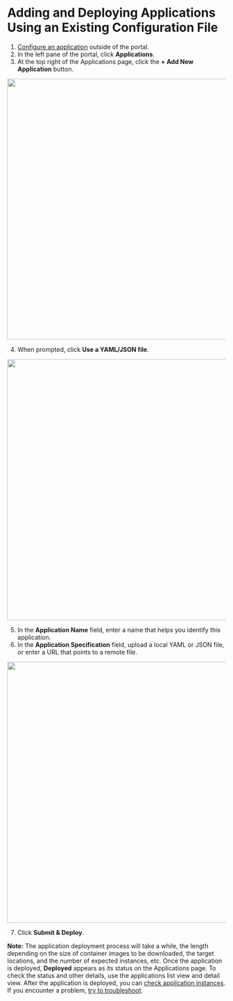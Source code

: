 # Adding and Deploying Applications Using an Existing Configuration File

1. [Configure an application](</docs/portal/applications/configuring-applications.md>) outside of the portal.
3. In the left pane of the portal, click **Applications**.
4. At the top right of the Applications page, click the **\+ Add New Application** button. 

<p align=center><img src="/docs/resources/images/applications/applications.png" width="600"></p>

4. When prompted, click **Use a YAML/JSON file**.

<p align=center><img src="/docs/resources/images/applications/applications-add.png" width="600"></p>

5. In the **Application Name** field, enter a name that helps you identify this application.
6. In the **Application Specification** field, upload a local YAML or JSON file, or enter a URL that points to a remote file.

<p align=center><img src="/docs/resources/images/applications/applications-add-upload-spec.png" width="600"></p>

7. Click **Submit & Deploy**.<br>

**Note:** The application deployment process will take a while, the length depending on the size of container images to be downloaded, the target locations, and the number of expected instances, etc. Once the application is deployed, **Deployed** appears as its status on the Applications page. To check the status and other details, use the applications list view and detail view. After the application is deployed, you can [check application instances](</docs/portal/applications/retrieving-instances-of-an-application.md>). If you encounter a problem, [try to troubleshoot](</docs/portal/applications/troubleshooting-an-application.md>).
